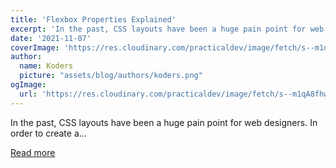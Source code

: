 ```yaml
---
title: 'Flexbox Properties Explained'
excerpt: 'In the past, CSS layouts have been a huge pain point for web designers. In order to create a...'
date: '2021-11-07'
coverImage: 'https://res.cloudinary.com/practicaldev/image/fetch/s--m1qA8fhw--/c_imagga_scale,f_auto,fl_progressive,h_420,q_auto,w_1000/https://dev-to-uploads.s3.amazonaws.com/uploads/articles/vrbg300nmwudprgv14g2.png'
author:
  name: Koders
  picture: "assets/blog/authors/koders.png"
ogImage:
  url: 'https://res.cloudinary.com/practicaldev/image/fetch/s--m1qA8fhw--/c_imagga_scale,f_auto,fl_progressive,h_420,q_auto,w_1000/https://dev-to-uploads.s3.amazonaws.com/uploads/articles/vrbg300nmwudprgv14g2.png'
---
```


In the past, CSS layouts have been a huge pain point for web designers. In order to create a...

[Read more](https://dev.to/snowbit/flexbox-properties-3nd3)
